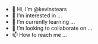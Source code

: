 - 👋 Hi, I’m @kevinstears
- 👀 I’m interested in ...
- 🌱 I’m currently learning ...
- 💞️ I’m looking to collaborate on ...
- 📫 How to reach me ...

<!---
kevinstears/kevinstears is a ✨ special ✨ repository because its `README.md` (this file) appears on your GitHub profile.
You can click the Preview link to take a look at your changes.
--->
